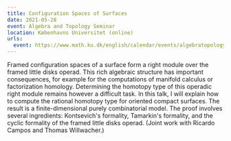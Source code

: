 ```yaml
---
title: Configuration Spaces of Surfaces
date: 2021-05-28
event: Algebra and Topology Seminar
location: Københavns Universitet (online)
urls:
  event: https://www.math.ku.dk/english/calendar/events/algebratopology-seminar-28052021/
---
```


Framed configuration spaces of a surface form a right module over the framed little disks operad. This rich algebraic structure has important consequences, for example for the computations of manifold calculus or factorization homology. Determining the homotopy type of this operadic right module remains however a difficult task. In this talk, I will explain how to compute the rational homotopy type for oriented compact surfaces. The result is a finite-dimensional purely combinatorial model. The proof involves several ingredients: Kontsevich's formality, Tamarkin's formality, and the cyclic formality of the framed little disks operad. (Joint work with Ricardo Campos and Thomas Willwacher.)
